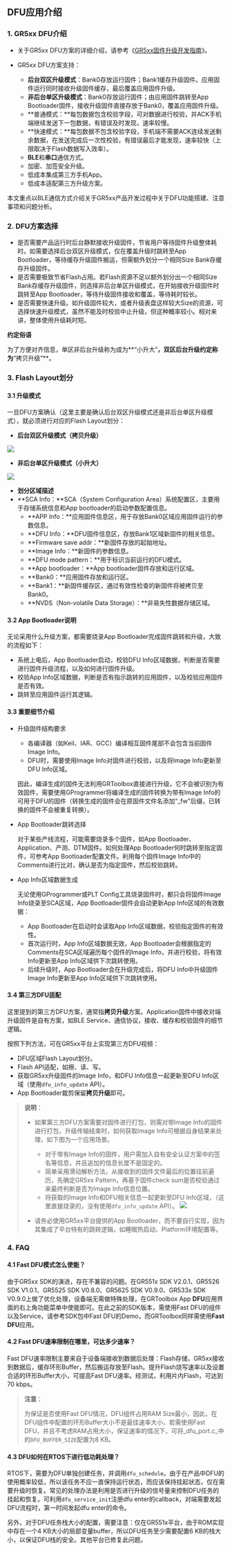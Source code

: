 ## DFU应用介绍



### 1. GR5xx DFU介绍
* 关于GR5xx DFU方案的详细介绍，请参考《[GR5xx固件升级开发指南](https://docs.goodix.com/zh/online/firmware_upgrade_bl)》。

* GR5xx DFU方案支持：

  * **后台双区升级模式**：Bank0存放运行固件；Bank1缓存升级固件。应用固件运行同时接收升级固件缓存，最后覆盖应用固件升级。
  * **非后台单区升级模式**：Bank0存放运行固件；由应用固件跳转至App Bootloader固件，接收升级固件直接存放于Bank0，覆盖应用固件升级。
  * **普通模式：**每包数据包含校验字段，可对数据进行校验，并ACK手机端继续发送下一包数据，有错误及时发现，速率较慢。
  * **快速模式：**每包数据不包含校验字段，手机端不需要ACK连续发送剩余数据，在发送完成后一次性校验，有错误最后才能发现，速率较快（上限取决于Flash数据写入效率）。
  * **BLE**和**串口**通信方式。
  * 加密、加签安全升级。
  * 低成本集成第三方手机App。
  * 低成本适配第三方升级方案。


本文重点以BLE通信方式介绍关于GR5xx产品开发过程中关于DFU功能搭建、注意事项和问题分析。

### 2. DFU方案选择
* 是否需要产品运行时后台静默接收升级固件，节省用户等待固件升级整体耗时。如需要选择后台双区升级模式，仅在覆盖升级时跳转至App Bootloader，等待缓存升级固件搬运，但需额外划分一个相同Size Bank存缓存升级固件。
* 是否需要极致节省Flash占用。若Flash资源不足以额外划分出一个相同Size Bank存缓存升级固件，则选择非后台单区升级模式，在开始接收升级固件时跳转至App Bootloader，等待升级固件接收和覆盖，等待耗时较长。
* 是否需要快速升级。如升级固件较大，或者升级表盘这样较大Size的资源，可选择快速升级模式，虽然不能及时校验中止升级，但这种概率较小。相对来讲，整体使用升级耗时短。



**约定俗语**

为了方便对齐信息，单区非后台升级称为成为**“小升大”**，双区后台升级约定称为**“拷贝升级”**。



### 3. Flash Layout划分

#### 3.1 升级模式

一旦DFU方案确认（这里主要是确认后台双区升级模式还是非后台单区升级模式），就必须进行对应的Flash Layout划分：

* **后台双区升级模式（拷贝升级）**

 ![](../../../_images/dfu/DFU_4.png)


* **非后台单区升级模式（小升大）**

 ![](../../../_images/dfu/DFU_6.png)


* **划分区域描述**
* **SCA Info：**SCA（System Configuration Area）系统配置区，主要用于存储系统信息和App bootloader的启动参数配置信息。
     * **APP Info：**应用固件信息区，用于存放Bank0区域应用固件运行的参数信息。
     * **DFU Info：**DFU固件信息区，存放Bank1区域新固件的相关信息。
     * **Firmware save addr：**新固件存放的起始地址。
     * **Image Info：**新固件的参数信息。
     * **DFU mode pattern：**用于标识当前运行的DFU模式。
     * **App bootloader：**App bootloader固件存放和运行区域。
     * **Bank0：**应用固件存放和运行区。
     * **Bank1：**新固件缓存区，通过有效性检查的新固件将被拷贝至Bank0。
     * **NVDS（Non-volatile Data Storage）：**非易失性数据存储区域。



#### 3.2 App Bootloader说明


无论采用什么升级方案，都需要烧录App Bootloader完成固件跳转和升级，大致的流程如下：

 * 系统上电后，App Bootloader启动，校验DFU Info区域数据，判断是否需要进行固件升级流程，以及如何进行固件升级。
 * 校验App Info区域数据，判断是否有指示跳转的应用固件，以及校验应用固件是否有效。
 * 跳转至应用固件运行其逻辑。



#### 3.3 重要细节介绍

 * 升级固件结构要求
	- 各编译器（如Keil、IAR、GCC）编译相互固件尾部不会包含当前固件Image Info。
	- DFU时，需要使用Image Info对固件进行校验，以及将Image Info更新至DFU Info区域。
	
	因此，编译生成的固件无法利用GRToolbox直接进行升级，它不会被识别为有效固件，需要使用GProgrammer将编译生成的固件转换为带有Image Info的可用于DFU的固件（转换生成的固件会在原固件文件名添加“_fw”后缀，已转换的固件不会被重复转换）。
	
 * App Bootloader跳转选择

   对于某些产线流程，可能需要烧录多个固件，如App Bootloader、Application、产测、DTM固件。如何处理App Bootloader何时跳转至指定固件，可参考App Bootloader配置文件。利用每个固件Image Info中的Comments进行比对，确认是否为指定固件，然后校验跳转。

 * App Info区域数据生成

   无论使用GProgrammer或PLT Config工具烧录固件时，都只会将固件Image Info烧录至SCA区域，App Bootloader固件会自动更新App Info区域的有效数据：
   
   - App Bootloader在启动时会读取App Info区域数据，校验指定固件的有效性。
   - 首次运行时，App Info区域数据无效，App Bootloader会根据指定的Comments在SCA区域遍历每个固件的Image Info，并进行校验，将有效Info更新至App Info区域供下次跳转使用。
   - 后续升级时，App Bootloader会在升级完成后，将DFU Info中升级固件Image Info更新至App Info区域供下次跳转使用。



#### 3.4 第三方DFU适配

这里提到的第三方DFU方案，通常指**拷贝升级**方案。Application固件中接收对端升级固件是自有方案，如BLE Service、通信协议，接收、缓存和校验固件的细节逻辑。

按照下列方法，可在GR5xx平台上实现第三方DFU视频：

 * DFU区域Flash Layout划分。
 * Flash API适配，如擦、读、写。
 * 获取GR5xx升级固件的Image Info，和DFU Info信息一起更新至DFU Info区域（使用`dfu_info_update` API）。
 * App Bootloader裁剪保留**拷贝升级**即可。

> **说明**：
>
>  * 如果第三方DFU方案需要对固件进行打包，则需对带Image Info的固件进行打包，升级传输结束时，如何获取Image Info可根据自身结果来处理，如下图为一个应用场景。
>      * 对于带有Image Info的固件，用户需加入自有安全认证方案中的签名等信息，并且追加的信息长度不是固定的。
>      * 简单采用滑动解析方法，从接收到的固件文件最后的位置往前遍历，先确定GR5xx Pattern，再基于固件check sum是否校验通过来最终判断是否为Image Info信息位置。
>      * 将获取的Image Info和DFU相关信息一起更新至DFU Info区域，（这里直接烧录的，没有使用`dfu_info_update` API）。
>        ![](../../../_images/dfu/DFU_8.png)
>
>  * 请务必使用GR5xx平台提供的App Bootloader，而不要自行实现，因为其集成了平台特有的跳转逻辑，如睡眠热启动、Platform环境配置等。



### 4. FAQ

#### 4.1 Fast DFU模式怎么使能？

由于GR5xx SDK的演进，存在不兼容的问题。在GR551x SDK V2.0.1、GR5526 SDK V1.0.1、GR5525 SDK V0.8.0、GR5625 SDK V0.9.0、GR533x SDK V0.9.0上做了优化处理，设备端无需做特殊处理，在GRToolbox App **DFU**应用界面的右上角功能菜单中使能即可。在此之前的SDK版本，需使用Fast DFU的组件以及Service，请参考SDK包中Fast DFU的Demo，而GRToolbox同样需使用**Fast DFU**应用。

#### 4.2 Fast DFU速率限制在哪里，可达多少速率？

Fast DFU速率限制主要来自于设备端接收到数据后处理：Flash存储，GR5xx接收到数据后，缓存环形Buffer，然后搬运存放至Flash。提升Flash烧写速率以及设置合适的环形Buffer大小，可提高Fast DFU速率。经测试，利用片内Flash，可达到70 kbps。

> **注意**：
>
> 为保证是否使用Fast DFU情况，DFU组件占用RAM Size最小，因此，在DFU组件中配置的环形Buffer大小不是最佳速率大小，若需使用Fast DFU，并且不考虑RAM占用大小，保证速率的情况下，可将_dfu_port.c_中的`DFU_BUFFER_SIZE`配置为8 KB。

#### 4.3 DFU如何在RTOS下进行低功耗处理？

RTOS下，需要为DFU单独创建任务，并调用`dfu_schedule`。由于在产品中DFU的使用概率较低，所以该任务不应一直保持运行状态，而应该保持挂起状态，仅在需要升级时恢复。常见的处理办法是利用是否进行升级的信号量来控制DFU任务的挂起和恢复。可利用`dfu_service_init`注册dfu enter的callback，对端需要发起DFU流程时，第一时间发起dfu enter的命令。

另外，对于DFU任务栈大小的配置，需要注意：仅在GR551x平台，由于ROM实现中存在一个4 KB大小的局部变量buffer，所以DFU任务至少需要配置6 KB的栈大小，以保证DFU栈的安全。其他平台已修复此问题。



